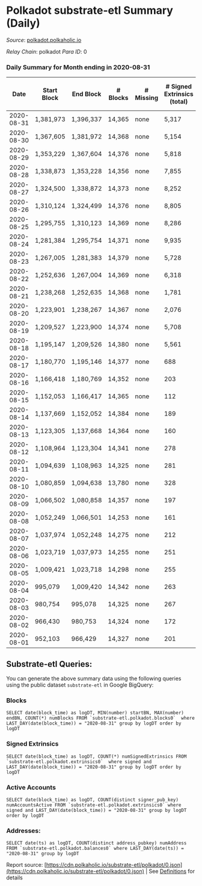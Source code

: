 # Polkadot substrate-etl Summary (Daily)

_Source_: [polkadot.polkaholic.io](https://polkadot.polkaholic.io)

*Relay Chain*: polkadot
*Para ID*: 0



### Daily Summary for Month ending in 2020-08-31


| Date | Start Block | End Block | # Blocks | # Missing | # Signed Extrinsics (total) | # Active Accounts | # Addresses with Balances | # Events | # Transfers | # XCM Transfers In | # XCM Transfers Out |
| ---- | ----------- | --------- | -------- | --------- | --------------------------- | ----------------- | ------------------------- | -------- | ----------- | ------------------ | ------------------- |
| 2020-08-31 | 1,381,973 | 1,396,337 | 14,365 | none  | 5,317 | 2,033 | 17,421 | 69,295 | 4,359 ($591,316,815.15) |   |   |
| 2020-08-30 | 1,367,605 | 1,381,972 | 14,368 | none  | 5,154 | 1,916 |  | 66,826 | 4,436 ($329,259,577.22) |   |   |
| 2020-08-29 | 1,353,229 | 1,367,604 | 14,376 | none  | 5,818 | 2,054 |  | 70,624 | 4,906 ($492,329,648.41) |   |   |
| 2020-08-28 | 1,338,873 | 1,353,228 | 14,356 | none  | 7,855 | 2,724 |  | 81,442 | 6,876 ($561,032,993.00) |   |   |
| 2020-08-27 | 1,324,500 | 1,338,872 | 14,373 | none  | 8,252 | 2,676 |  | 82,774 | 7,236 ($816,917,423.20) |   |   |
| 2020-08-26 | 1,310,124 | 1,324,499 | 14,376 | none  | 8,805 | 2,823 |  | 86,199 | 7,824 ($1,196,468,841.49) |   |   |
| 2020-08-25 | 1,295,755 | 1,310,123 | 14,369 | none  | 8,286 | 2,564 |  | 82,538 | 7,177 ($1,459,197,299.61) |   |   |
| 2020-08-24 | 1,281,384 | 1,295,754 | 14,371 | none  | 9,935 | 3,789 |  | 92,765 | 7,639 ($2,054,912,337.90) |   |   |
| 2020-08-23 | 1,267,005 | 1,281,383 | 14,379 | none  | 5,728 | 1,776 |  | 69,326 | 5,079 ($909,375,210.64) |   |   |
| 2020-08-22 | 1,252,636 | 1,267,004 | 14,369 | none  | 6,318 | 2,295 |  | 73,187 | 5,822 ($2,376,998,911.53) |   |   |
| 2020-08-21 | 1,238,268 | 1,252,635 | 14,368 | none  | 1,781 | 783 |  | 47,830 | 1,382 ($495,803,954.62) |   |   |
| 2020-08-20 | 1,223,901 | 1,238,267 | 14,367 | none  | 2,076 | 872 |  | 49,535 | 1,533 ($930,567,589.67) |   |   |
| 2020-08-19 | 1,209,527 | 1,223,900 | 14,374 | none  | 5,708 | 5,708 |  | 67,781 | 5,005 ($3,607,285,725.83) |   |   |
| 2020-08-18 | 1,195,147 | 1,209,526 | 14,380 | none  | 5,561 | 1,593 |  | 66,151 | 4,030 ($5,584,055,624.52) |   |   |
| 2020-08-17 | 1,180,770 | 1,195,146 | 14,377 | none  | 688 | 191 |  | 42,229 |   |   |   |
| 2020-08-16 | 1,166,418 | 1,180,769 | 14,352 | none  | 203 | 122 |  | 39,939 |   |   |   |
| 2020-08-15 | 1,152,053 | 1,166,417 | 14,365 | none  | 112 | 79 |  | 39,469 |   |   |   |
| 2020-08-14 | 1,137,669 | 1,152,052 | 14,384 | none  | 189 | 144 |  | 40,827 |   |   |   |
| 2020-08-13 | 1,123,305 | 1,137,668 | 14,364 | none  | 160 | 117 |  | 40,244 |   |   |   |
| 2020-08-12 | 1,108,964 | 1,123,304 | 14,341 | none  | 278 | 175 |  | 41,212 | 8 ($14,665,901.20) |   |   |
| 2020-08-11 | 1,094,639 | 1,108,963 | 14,325 | none  | 281 | 180 |  | 41,431 |   |   |   |
| 2020-08-10 | 1,080,859 | 1,094,638 | 13,780 | none  | 328 | 201 |  | 41,780 |   |   |   |
| 2020-08-09 | 1,066,502 | 1,080,858 | 14,357 | none  | 197 | 126 |  | 40,082 |   |   |   |
| 2020-08-08 | 1,052,249 | 1,066,501 | 14,253 | none  | 161 | 118 |  | 40,026 |   |   |   |
| 2020-08-07 | 1,037,974 | 1,052,248 | 14,275 | none  | 212 | 145 |  | 40,144 |   |   |   |
| 2020-08-06 | 1,023,719 | 1,037,973 | 14,255 | none  | 251 | 148 |  | 40,354 |   |   |   |
| 2020-08-05 | 1,009,421 | 1,023,718 | 14,298 | none  | 255 | 161 |  | 40,916 | 8 ($1,198,329.41) |   |   |
| 2020-08-04 | 995,079 | 1,009,420 | 14,342 | none  | 263 | 170 |  | 40,736 | 12 ($10,896,482.96) |   |   |
| 2020-08-03 | 980,754 | 995,078 | 14,325 | none  | 267 | 150 |  | 41,103 |   |   |   |
| 2020-08-02 | 966,430 | 980,753 | 14,324 | none  | 172 | 128 |  | 40,201 |   |   |   |
| 2020-08-01 | 952,103 | 966,429 | 14,327 | none  | 201 | 138 |  | 40,219 | 3 ($100,796.67) |   |   |

## Substrate-etl Queries:
You can generate the above summary data using the following queries using the public dataset `substrate-etl` in Google BigQuery:


### Blocks
```
SELECT date(block_time) as logDT, MIN(number) startBN, MAX(number) endBN, COUNT(*) numBlocks FROM `substrate-etl.polkadot.blocks0`  where LAST_DAY(date(block_time)) = "2020-08-31" group by logDT order by logDT
```


### Signed Extrinsics
```
SELECT date(block_time) as logDT, COUNT(*) numSignedExtrinsics FROM `substrate-etl.polkadot.extrinsics0`  where signed and LAST_DAY(date(block_time)) = "2020-08-31" group by logDT order by logDT
```


### Active Accounts
```
SELECT date(block_time) as logDT, COUNT(distinct signer_pub_key) numAccountsActive FROM `substrate-etl.polkadot.extrinsics0` where signed and LAST_DAY(date(block_time)) = "2020-08-31" group by logDT order by logDT
```


### Addresses:
```
SELECT date(ts) as logDT, COUNT(distinct address_pubkey) numAddress FROM `substrate-etl.polkadot.balances0` where LAST_DAY(date(ts)) = "2020-08-31" group by logDT
```



Report source: [https://cdn.polkaholic.io/substrate-etl/polkadot/0.json](https://cdn.polkaholic.io/substrate-etl/polkadot/0.json) | See [Definitions](/DEFINITIONS.md) for details
